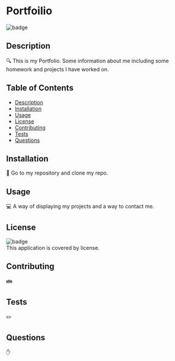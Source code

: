 
  # Portfoilio
  
![badge](https://img.shields.io/badge/license--brightgreen)<br />
## Description
🔍 This is my Portfolio. Some information about me including some homework and projects I have worked on.
## Table of Contents
- [Description](#description)
- [Installation](#installation)
- [Usage](#usage)
- [License](#license)
- [Contributing](#contributing)
- [Tests](#tests)
- [Questions](#questions)
## Installation
💾 Go to my repository and clone my repo.
## Usage
💻 A way of displaying my projects and a way to contact me.
## License
![badge](https://img.shields.io/badge/license--brightgreen)
<br />
This application is covered by  license. 
## Contributing
👪 
## Tests
✏️ 
## Questions
✋ 
